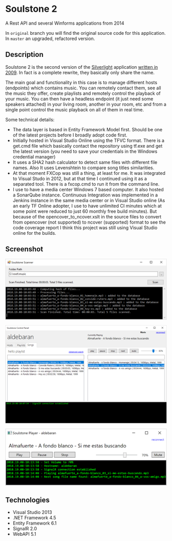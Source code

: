 # Soulstone 2

A Rest API and several Winforms applications from 2014

In `original` branch you will find the original source code for this application. In `master` an upgraded, refactored version.

## Description 

Soulstone 2 is the second version of the [Silverlight](https://en.wikipedia.org/wiki/Microsoft_Silverlight) application [written in 2009](https://github.com/mamcer/soulstone). In fact is a complete rewrite, they basically only share the name.

The main goal and functionality in this case is to manage different hosts (endpoints) which contains music. You can remotely contact them, see all the music they offer, create playlists and remotely control the playback of your music.
You can then have a headless endpoint (it just need some speakers attached) in your living room, another in your room, etc and from a single point control the music playback on all of them in real time.

Some technical details:

- The data layer is based in Entity Framework Model first. Should be one of the latest projects before I broadly adopt code first.
- Initially hosted in Visual Studio Online using the TFVC format. There is a get.cmd file which basically contact the repository using tf.exe and get the latest version (you need to save your credentials in the Windows credential manager)
- It uses a SHA2 hash calculator to detect same files with different file names. Also It uses Levenshtein to compare song titles similarities.
- At that moment FXCop was still a thing, at least for me. It was integrated to Visual Studo in 2012, but at that time I continued using it as a separated tool. There is a fxcop.cmd to run it from the command line.
- I use to have a media center Windows 7 based computer. It also hosted a SonarQube instance. Continuous Integration was implemented in a Jenkins instance in the same media center or in Visual Studio online (As an early TF Online adopter, I use to have unlimited CI minutes which at some point were reduced to just 60 monthly free build minutes). But because of the opencover_to_ncover.xslt in the source files to convert from opencover (not supported) to ncover (supported) format to see the code coverage report I think this project was still using Visual Studio online for the builds.

## Screenshot

![screenshot](https://raw.githubusercontent.com/mamcer/soulstone-2/master/doc/screenshot-01.png)

![screenshot](https://raw.githubusercontent.com/mamcer/soulstone-2/master/doc/screenshot-02.png)

![screenshot](https://raw.githubusercontent.com/mamcer/soulstone-2/master/doc/screenshot-03.png)

## Technologies

- Visual Studio 2013
- .NET Framework 4.5
- Entity Framework 6.1
- SignalR 2.0
- WebAPI 5.1
